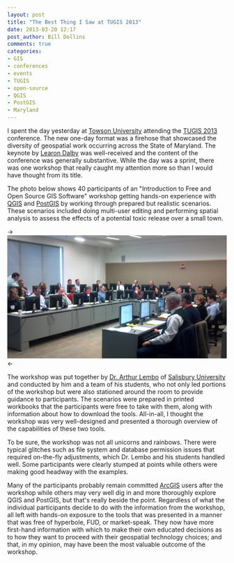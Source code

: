 ```yaml
---
layout: post
title: "The Best Thing I Saw at TUGIS 2013"
date: 2013-03-20 12:17
post_author: Bill Dollins
comments: true
categories: 
- GIS
- conferences
- events
- TUGIS
- open-source
- QGIS
- PostGIS
- Maryland
---
```

I spent the day yesterday at [Towson University](http://www.towson.edu/) attending the [TUGIS 2013](http://www.towson.edu/tugis/) conference. The new one-day format was a firehose that showcased the diversity of geospatial work occurring across the State of Maryland. The keynote by [Learon Dalby](http://www.linkedin.com/profile/view?id=44978536) was well-received and the content of the conference was generally substantive. While the day was a sprint, there was one workshop that really caught my attention more so than I would have thought from its title.

The photo below shows 40 participants of an "Introduction to Free and Open Source GIS Software" workshop getting hands-on experience with [QGIS](http://www.qgis.org) and [PostGIS](http://www.postgis.org) by working through prepared but realistic scenarios. These scenarios included doing multi-user editing and performing spatial analysis to assess the effects of a potential toxic release over a small town.

-> <img src="/images/posts/tugis2013_workshop.jpg" /> <-

The workshop was put together by [Dr. Arthur Lembo](http://faculty.salisbury.edu/~ajlembo/) of [Salisbury University](http://www.salisbury.edu/) and conducted by him and a team of his students, who not only led portions of the workshop but were also stationed around the room to provide guidance to participants. The scenarios were prepared in printed workbooks that the participants were free to take with them, along with information about how to download the tools. All-in-all, I thought the workshop was very well-designed and presented a thorough overview of the capabilities of these two tools.

<!--more-->

To be sure, the workshop was not all unicorns and rainbows. There were typical glitches such as file system and database permission issues that required on-the-fly adjustments, which Dr. Lembo and his students handled well. Some participants were clearly stumped at points while others were making good headway with the examples.

Many of the participants probably remain committed [ArcGIS](http://www.esri.com) users after the workshop while others may very well dig in and more thoroughly explore QGIS and PostGIS, but that's really beside the point. Regardless of what the individual participants decide to do with the information from the workshop, all left with hands-on exposure to the tools that was presented in a manner that was free of hyperbole, FUD, or market-speak. They now have more first-hand information with which to make their own educated decisions as to how they want to proceed with their geospatial technology choices; and that, in my opinion, may have been the most valuable outcome of the workshop.
